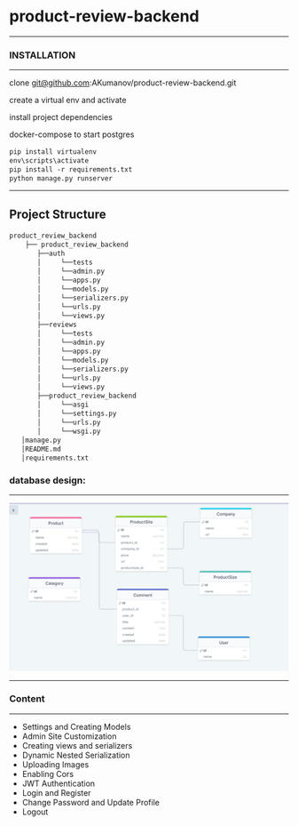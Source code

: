 # product-review-backend
___
### INSTALLATION
____
clone git@github.com:AKumanov/product-review-backend.git

create a virtual env and activate

install project dependencies

docker-compose to start postgres
```
pip install virtualenv
env\scripts\activate
pip install -r requirements.txt
python manage.py runserver
```
____

## Project Structure
```
product_review_backend
    ├── product_review_backend
       ├──auth
       │     └──tests
       │     └──admin.py
       │     └──apps.py
       │     └──models.py
       │     └──serializers.py
       │     └──urls.py
       │     └──views.py
       ├──reviews
       │     └──tests
       │     └──admin.py
       │     └──apps.py
       │     └──models.py
       │     └──serializers.py
       │     └──urls.py
       │     └──views.py
       ├──product_review_backend
       │     └──asgi
       │     └──settings.py
       │     └──urls.py
       │     └──wsgi.py
   │manage.py
   │README.md
   │requirements.txt
```

### database design:
____
![alt text](./product_review_database_img.PNG)
____
### Content
___
- Settings and Creating Models
- Admin Site Customization
- Creating views and serializers
- Dynamic Nested Serialization
- Uploading Images
- Enabling Cors
- JWT Authentication
- Login and Register
- Change Password and Update Profile
- Logout